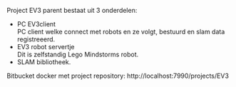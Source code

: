 
Project EV3 parent bestaat uit 3 onderdelen:
* PC EV3client
<br> PC client welke connect met robots en ze volgt, bestuurd en slam data registreeerd.
* EV3 robot servertje 
<br> Dit is zelfstandig Lego Mindstorms robot.
* SLAM bibliotheek.


Bitbucket docker met project repository: http://localhost:7990/projects/EV3